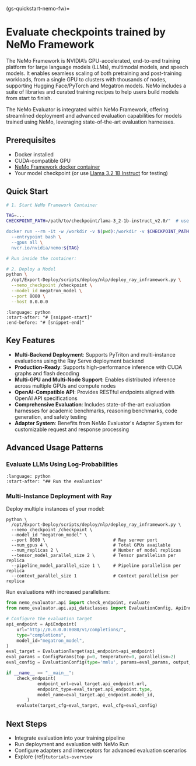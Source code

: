 (gs-quickstart-nemo-fw)=
# Evaluate checkpoints trained by NeMo Framework

The NeMo Framework is NVIDIA’s GPU-accelerated, end-to-end training platform for large language models (LLMs), multimodal models, and speech models. It enables seamless scaling of both pretraining and post-training workloads, from a single GPU to clusters with thousands of nodes, supporting Hugging Face/PyTorch and Megatron models. NeMo includes a suite of libraries and curated training recipes to help users build models from start to finish.

The NeMo Evaluator is integrated within NeMo Framework, offering streamlined deployment and advanced evaluation capabilities for models trained using NeMo, leveraging state-of-the-art evaluation harnesses.


## Prerequisites

- Docker installed
- CUDA-compatible GPU
- [NeMo Framework docker container](https://catalog.ngc.nvidia.com/orgs/nvidia/containers/nemo/tags)
- Your model checkpoint (or use [Llama 3.2 1B Instruct](https://catalog.ngc.nvidia.com/orgs/nvidia/teams/nemo/models/llama-3_2-1b-instruct) for testing)

## Quick Start


```bash
# 1. Start NeMo Framework Container

TAG=...
CHECKPOINT_PATH=/path/to/checkpoint/lama-3_2-1b-instruct_v2.0/"  # use absolute path

docker run --rm -it -w /workdir -v $(pwd):/workdir -v $CHECKPOINT_PATH:/checkpoint/ \
  --entrypoint bash \
  --gpus all \
  nvcr.io/nvidia/nemo:${TAG}
```

```bash
# Run inside the container:

# 2. Deploy a Model
python \
  /opt/Export-Deploy/scripts/deploy/nlp/deploy_ray_inframework.py \
  --nemo_checkpoint /checkpoint \
  --model_id megatron_model \
  --port 8080 \
  --host 0.0.0.0
```

```{literalinclude} ../_snippets/nemo_fw_basic.py
:language: python
:start-after: "# [snippet-start]"
:end-before: "# [snippet-end]"
```


## Key Features

- **Multi-Backend Deployment**: Supports PyTriton and multi-instance evaluations using the Ray Serve deployment backend
- **Production-Ready**: Supports high-performance inference with CUDA graphs and flash decoding
- **Multi-GPU and Multi-Node Support**: Enables distributed inference across multiple GPUs and compute nodes
- **OpenAI-Compatible API**: Provides RESTful endpoints aligned with OpenAI API specifications
- **Comprehensive Evaluation**: Includes state-of-the-art evaluation harnesses for academic benchmarks, reasoning benchmarks, code generation, and safety testing
- **Adapter System**: Benefits from NeMo Evaluator's Adapter System for customizable request and response processing

## Advanced Usage Patterns

### Evaluate LLMs Using Log-Probabilities

```{literalinclude} ../_snippets/arc_challenge.py
:language: python
:start-after: "## Run the evaluation"
```

### Multi-Instance Deployment with Ray

Deploy multiple instances of your model:

```shell
python \
  /opt/Export-Deploy/scripts/deploy/nlp/deploy_ray_inframework.py \
  --nemo_checkpoint /checkpoint \
  --model_id "megatron_model" \
  --port 8080 \                          # Ray server port
  --num_gpus 4 \                         # Total GPUs available
  --num_replicas 2 \                     # Number of model replicas
  --tensor_model_parallel_size 2 \       # Tensor parallelism per replica
  --pipeline_model_parallel_size 1 \     # Pipeline parallelism per replica
  --context_parallel_size 1              # Context parallelism per replica
```

Run evaluations with increased parallelism:

```python
from nemo_evaluator.api import check_endpoint, evaluate
from nemo_evaluator.api.api_dataclasses import EvaluationConfig, ApiEndpoint, EvaluationTarget, ConfigParams

# Configure the evaluation target
api_endpoint = ApiEndpoint(
    url="http://0.0.0.0:8080/v1/completions/",
    type="completions",
    model_id="megatron_model",
)
eval_target = EvaluationTarget(api_endpoint=api_endpoint)
eval_params = ConfigParams(top_p=0, temperature=0, parallelism=2)
eval_config = EvaluationConfig(type='mmlu', params=eval_params, output_dir="results")

if __name__ == "__main__":
    check_endpoint(
            endpoint_url=eval_target.api_endpoint.url,
            endpoint_type=eval_target.api_endpoint.type,
            model_name=eval_target.api_endpoint.model_id,
        )
    evaluate(target_cfg=eval_target, eval_cfg=eval_config)
```

## Next Steps

- Integrate evaluation into your training pipeline
- Run deployment and evaluation with NeMo Run
- Configure adapters and interceptors for advanced evaluation scenarios
- Explore {ref}`tutorials-overview`
